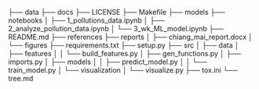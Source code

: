 ├── data
├── docs
├── LICENSE
├── Makefile
├── models
├── notebooks
│   ├── 1_pollutions_data.ipynb
│   ├── 2_analyze_pollution_data.ipynb
│   └── 3_wk_ML_model.ipynb
├── README.md
├── references
├── reports
│   ├── chiang_mai_report.docx
│   └── figures
├── requirements.txt
├── setup.py
├── src
│   ├── data
│   ├── features
│   │   └── build_features.py
│   ├── gen_functions.py
│   ├── imports.py
│   ├── models
│   │   ├── predict_model.py
│   │   └── train_model.py
│   └── visualization
│       └── visualize.py
├── tox.ini
└── tree.md